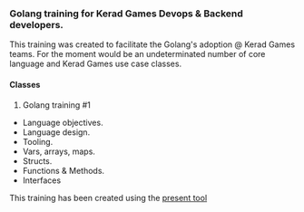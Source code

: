 ### Golang training for Kerad Games Devops & Backend developers.

This training was created to facilitate the Golang's adoption @ Kerad Games teams. For the moment would be an undeterminated number of core language and Kerad Games use case classes.

#### Classes

1. Golang training #1
  - Language objectives.
  - Language design.
  - Tooling.
  - Vars, arrays, maps.
  - Structs.
  - Functions & Methods.
  - Interfaces

This training has been created using the [present tool](https://godoc.org/golang.org/x/tools/present)

